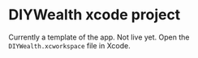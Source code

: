 # DIYWealth xcode project

Currently a template of the app. Not live yet.
Open the `DIYWealth.xcworkspace` file in Xcode.
